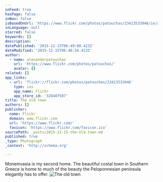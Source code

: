 ```yaml
---
inFeed: true
hasPage: false
inNav: false
isBasedOnUrl: 'https://www.flickr.com/photos/patouchas/23413533946/in/album-72157661709438962/'
inLanguage: null
starred: false
keywords: []
description: ''
datePublished: '2015-12-15T06:49:00.423Z'
dateModified: '2015-12-15T06:48:54.413Z'
author:
  - name: alexanderpatouchas
    url: 'https://www.flickr.com/photos/patouchas/'
    avatar: {}
related: []
app_links:
  - url: 'flickr://flickr.com/photos/patouchas/23413533946'
    type: ios
    app_name: Flickr
    app_store_id: '328407587'
title: The old town
authors: []
publisher:
  name: Flickr
  domain: www.flickr.com
  url: 'https://www.flickr.com/'
  favicon: 'https://www.flickr.com/favicon.ico'
sourcePath: _posts/2015-12-15-the-old-town.md
published: true
_type: Photograph
_context: 'http://schema.org'

---
```

Monemvasia is my second home. The beautiful costal town in Southern Greece is home to much of the beauty the Peloponnesian peninsula elegantly has to offer.
![The old town](https://farm1.staticflickr.com/720/23413533946_45356fb5ac_b.jpg)
